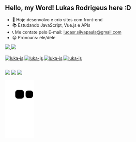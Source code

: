 ## Hello, my Word! Lukas Rodrigeus here :D

- 🚀 Hoje desenvolvo e crio sites com front-end
- 📚 Estudando JavaScript, Vue.js e APIs
- 📞 Me contate pelo E-mail: lucasr.silvapaula@gmail.com
- 😀 Pronouns: ele/dele

<a href="https://github.com/LukasRodriguesX">
  <img height="180em" src="https://github-readme-stats.vercel.app/api?username=LukasRodriguesX&show_icons=true&theme=dark&show &include_all_commits=false&count_private=true"/>
  <img height="180em" src="https://github-readme-stats.vercel.app/api/top-langs/?username=LukasRodriguesX&layout=compact&langs_count=7&theme=dark&show">
</div>


<div style="display: inline_block"><br>
  <img align="center" alt="luka-js" height="30" width="40" src="https://cdn.jsdelivr.net/gh/devicons/devicon/icons/javascript/javascript-original.svg" />
  <img align="center" alt="luka-js" height="30" width="40" src="https://cdn.jsdelivr.net/gh/devicons/devicon/icons/css3/css3-original.svg" />
  <img align="center" alt="luka-js" height="30" width="40" src="https://cdn.jsdelivr.net/gh/devicons/devicon/icons/html5/html5-original.svg" />
  <img align="center" alt="luka-js" height="30" width="40" src="https://cdn.jsdelivr.net/gh/devicons/devicon/icons/vuejs/vuejs-plain-wordmark.svg" />
</div>      

##

<div > 
  <a href="https://www.instagram.com/skaell_luke/" target="_blank"><img src="https://img.shields.io/badge/Instagram-E4405F?style=for-the-badge&logo=instagram&logoColor=white" target="_blank"></a>
  <a href = "mailto:lucasr.silvapaula@gmail.com"><img src="https://img.shields.io/badge/-Gmail-%23333?style=for-the-badge&logo=gmail&logoColor=white" target="_blank"></a>
  <a href="https://www.linkedin.com/in/lucas-rodrigues-519580205/" target="_blank"><img src="https://img.shields.io/badge/-LinkedIn-%230077B5?style=for-the-badge&logo=linkedin&logoColor=white" target="_blank"></a>  
</div>


![Snake animation](https://github.com/lukasrodriguesx/lukasr./blob/output/github-contribution-grid-snake.svg)
